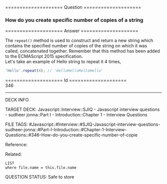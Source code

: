 ==================== Question ====================  

### How do you create specific number of copies of a string  

==================== Answer ====================  

The `repeat()` method is used to construct and return a new string which
contains the specified number of copies of the string on which it was called,
concatenated together. Remember that this method has been added to the
ECMAScript 2015 specification.  
Let's take an example of Hello string to repeat it 4 times,

```javascript
'Hello'.repeat(4); // 'HelloHelloHelloHello'
```

==================== Id ====================  
346

---

DECK INFO

TARGET DECK: Javascript::Interview::SJIQ - Javascript interview questions - sudheer jonna::Part I - Introduction::Chapter 1 - Interview Questions

FILE TAGS: #Javascript::#Interview::#SJIQ-Javascript-interview-questions-sudheer-jonna::#Part-I-Introduction::#Chapter-1-Interview-Questions::#346-How-do-you-create-specific-number-of-copie

Reference:

Related:

```dataview
LIST
where file.name = this.file.name
```

QUESTION STATUS: Safe to store
